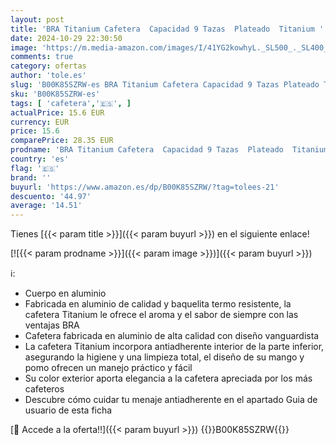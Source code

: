 ```yaml
---
layout: post
title: 'BRA Titanium Cafetera  Capacidad 9 Tazas  Plateado  Titanium '
date: 2024-10-29 22:30:50
image: 'https://m.media-amazon.com/images/I/41YG2kowhyL._SL500_._SL400_.jpg'
comments: true
category: ofertas
author: 'tole.es'
slug: 'B00K85SZRW-es BRA Titanium Cafetera Capacidad 9 Tazas Plateado Titanium'
sku: 'B00K85SZRW-es'
tags: [ 'cafetera','🇪🇸', ]
actualPrice: 15.6 EUR
currency: EUR
price: 15.6
comparePrice: 28.35 EUR
prodname: 'BRA Titanium Cafetera  Capacidad 9 Tazas  Plateado  Titanium '
country: 'es'
flag: '🇪🇸'
brand: ''
buyurl: 'https://www.amazon.es/dp/B00K85SZRW/?tag=tolees-21'
descuento: '44.97'
average: '14.51'
---
```


Tienes [{{< param title >}}]({{< param buyurl >}}) en el siguiente enlace!

[![{{< param prodname >}}]({{< param image >}})]({{< param buyurl >}})

ℹ️:

- Cuerpo en aluminio
- Fabricada en aluminio de calidad y baquelita termo resistente, la cafetera Titanium le ofrece el aroma y el sabor de siempre con las ventajas BRA
- Cafetera fabricada en aluminio de alta calidad con diseño vanguardista
- La cafetera Titanium incorpora antiadherente interior de la parte inferior, asegurando la higiene y una limpieza total, el diseño de su mango y pomo ofrecen un manejo práctico y fácil
- Su color exterior aporta elegancia a la cafetera apreciada por los más cafeteros
- Descubre cómo cuidar tu menaje antiadherente en el apartado Guia de usuario de esta ficha

[🛒 Accede a la oferta!!]({{< param buyurl >}})
{{<world>}}B00K85SZRW{{</world>}}

